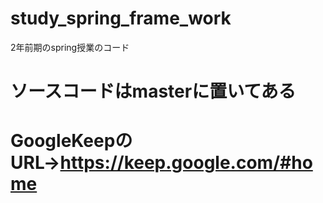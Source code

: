 # study_spring_frame_work
2年前期のspring授業のコード
# ソースコードはmasterに置いてある
# GoogleKeepのURL→https://keep.google.com/#home
